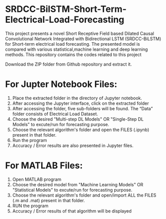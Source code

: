 # SRDCC-BilSTM-Short-Term-Electrical-Load-Forecasting
This project presents a novel Short Receptive Field based Dilated Causal
Convolutional Network Integrated with Bidirectional LSTM (SRDCC-BiLSTM) for Short-term electrical load forecasting. The presented model is compared with various statistical,machine learning and deep learning methods.
This repository contains the codes related to this project

Download the ZIP folder from Github repository and extract it.
# For Jupter Notebook Files:
1. Place the extracted folder in the directory of Jupyter notebook.
2. After accessing the Jupyter interface, click on the extracted folder
3. After accessing the folder, five sub-folders will be found. The “Data” folder consists of Electrical Load Dataset.
4. Choose the desired "Multi-step DL Models" OR "Single-Step DL Models" to excute/run for forecasting purpose.
5. Choose the relevant algorithm's folder and open the FILES (.ipynb) present in that folder.
6. Run the program
7. Accuracy / Error results are also presented in Jupyter files.

# For MATLAB Files:
1. Open MATLAB program
2. Choose the desired model from "Machine Learning Models" OR "Statistical Models" to excute/run for forecasting purpose.
3. Choose the relevant algorithm's folder and open/import ALL the FILES (.m and .mat) present in that folder.
4. RUN the program
5. Accuracy / Error results of that algorithm will be displayed


